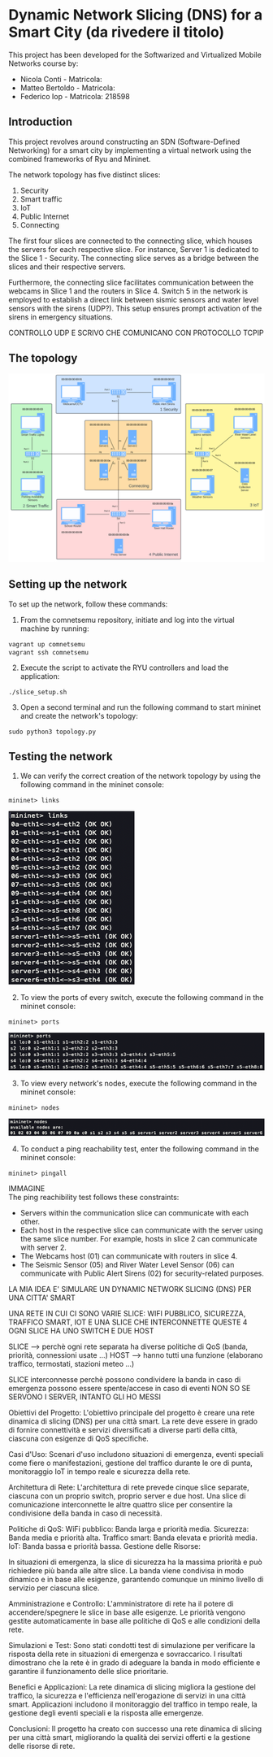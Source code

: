 # Dynamic Network Slicing (DNS) for a Smart City (da rivedere il titolo)

This project has been developed for the Softwarized and Virtualized Mobile Networks course by:  
* Nicola Conti - Matricola:  
* Matteo Bertoldo - Matricola:  
* Federico Iop - Matricola: 218598  


## Introduction  
This project revolves around constructing an SDN (Software-Defined Networking) for a smart city by implementing a virtual network using the combined frameworks of Ryu and Mininet.  

The network topology has five distinct slices:  
1. Security
2. Smart traffic
3. IoT
4. Public Internet
5. Connecting

The first four slices are connected to the connecting slice, which houses the servers for each respective slice. For instance, Server 1 is dedicated to the Slice 1 - Security. The connecting slice serves as a bridge between the slices and their respective servers.  

Furthermore, the connecting slice facilitates communication between the webcams in Slice 1 and the routers in Slice 4. Switch 5 in the network is employed to establish a direct link between sismic sensors and water level sensors with the sirens (UDP?). This setup ensures prompt activation of the sirens in emergency situations.  

CONTROLLO UDP E SCRIVO CHE COMUNICANO CON PROTOCOLLO TCPIP






## The topology
![](images/network_topology.jpg)


## Setting up the network   
To set up the network, follow these commands:  
1. From the comnetsemu repository, initiate and log into the virtual machine by running:  
```
vagrant up comnetsemu
vagrant ssh comnetsemu
```

2. Execute the script to activate the RYU controllers and load the application:
```
./slice_setup.sh
```

3. Open a second terminal and run the following command to start mininet and create the network's topology:
```
sudo python3 topology.py
```


## Testing the network  
1. We can verify the correct creation of the network topology by using the following command in the mininet console:
```
mininet> links
```
![](images/links_test.png)  



2. To view the ports of every switch, execute the following command in the mininet console:
```
mininet> ports
```
![](images/ports_test.png) 


3. To view every network's nodes, execute the following command in the mininet console:
```
mininet> nodes
```
![](images/nodes_test.png)  



4. To conduct a ping reachability test, enter the following command in the mininet console:
```
mininet> pingall
```
IMMAGINE  
The ping reachibility test follows these constraints:  
* Servers within the communication slice can communicate with each other.  
* Each host in the respective slice can communicate with the server using the same slice number. For example, hosts in slice 2 can communicate with server 2.  
* The Webcams host (01) can communicate with routers in slice 4.  
* The Seismic Sensor (05) and River Water Level Sensor (06) can communicate with Public Alert Sirens (02) for security-related purposes.





































LA MIA IDEA E' SIMULARE UN DYNAMIC NETWORK SLICING (DNS) PER UNA CITTA' SMART

UNA RETE IN CUI CI SONO VARIE SLICE: WIFI PUBBLICO, SICUREZZA, TRAFFICO SMART, IOT E UNA SLICE CHE INTERCONNETTE QUESTE 4
OGNI SLICE HA UNO SWITCH E DUE HOST

SLICE --> perchè ogni rete separata ha diverse politiche di QoS (banda, priorità, connessioni usate ...)
HOST --> hanno tutti una funzione (elaborano traffico, termostati, stazioni meteo ...)

SLICE interconnesse perchè possono condividere la banda in caso di emergenza
possono essere spente/accese in caso di eventi
NON SO SE SERVONO I SERVER, INTANTO GLI HO MESSI

Obiettivi del Progetto:
L'obiettivo principale del progetto è creare una rete dinamica di slicing (DNS) per una città smart.
La rete deve essere in grado di fornire connettività e servizi diversificati a diverse parti della città, ciascuna con esigenze di QoS specifiche.

Casi d'Uso:
Scenari d'uso includono situazioni di emergenza, eventi speciali come fiere o manifestazioni, gestione del traffico durante le ore di punta, monitoraggio IoT in tempo reale e sicurezza della rete.

Architettura di Rete:
L'architettura di rete prevede cinque slice separate, ciascuna con un proprio switch, proprio server e due host.
Una slice di comunicazione interconnette le altre quattro slice per consentire la condivisione della banda in caso di necessità.

Politiche di QoS:
WiFi pubblico: Banda larga e priorità media.
Sicurezza: Banda media e priorità alta.
Traffico smart: Banda elevata e priorità media.
IoT: Banda bassa e priorità bassa.
Gestione delle Risorse:

In situazioni di emergenza, la slice di sicurezza ha la massima priorità e può richiedere più banda alle altre slice.
La banda viene condivisa in modo dinamico e in base alle esigenze, garantendo comunque un minimo livello di servizio per ciascuna slice.

Amministrazione e Controllo:
L'amministratore di rete ha il potere di accendere/spegnere le slice in base alle esigenze.
Le priorità vengono gestite automaticamente in base alle politiche di QoS e alle condizioni della rete.

Simulazioni e Test:
Sono stati condotti test di simulazione per verificare la risposta della rete in situazioni di emergenza e sovraccarico.
I risultati dimostrano che la rete è in grado di adeguare la banda in modo efficiente e garantire il funzionamento delle slice prioritarie.

Benefici e Applicazioni:
La rete dinamica di slicing migliora la gestione del traffico, la sicurezza e l'efficienza nell'erogazione di servizi in una città smart.
Applicazioni includono il monitoraggio del traffico in tempo reale, la gestione degli eventi speciali e la risposta alle emergenze.


Conclusioni:
Il progetto ha creato con successo una rete dinamica di slicing per una città smart, migliorando la qualità dei servizi offerti e la gestione delle risorse di rete.

